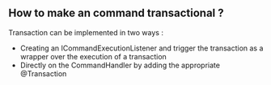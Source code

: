 ## How to make an command transactional ?

Transaction can be implemented in two ways :

* Creating an ICommandExecutionListener and trigger the transaction as a wrapper over 
  the execution of a transaction
* Directly on the CommandHandler by adding the appropriate @Transaction
